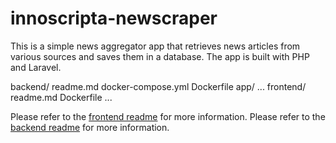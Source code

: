 # innoscripta-newscraper

This is a simple news aggregator app that retrieves news articles from various sources and saves them in a database. The app is built with PHP and Laravel.

backend/
    readme.md
    docker-compose.yml
    Dockerfile
    app/
    ...
frontend/
    readme.md
    Dockerfile
    ...


Please refer to the [frontend readme](../frontend/readme.md) for more information.
Please refer to the [backend readme](../backend/readme.md) for more information.


